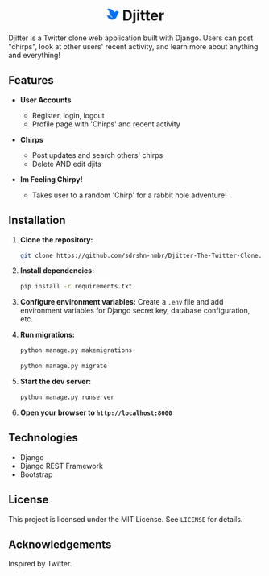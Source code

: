 <h1 style="text-align:center">
  <img src="https://github.com/sdrshn-nmbr/Djitter-The-Twitter-Clone/blob/main/static/images/logo.png" alt="GitHub Logo" style="width:5%;">
  Djitter
</h1>

Djitter is a Twitter clone web application built with Django. Users can post "chirps", look at other users' recent activity, and learn more about anything and everything!

## Features

- **User Accounts**
  - Register, login, logout
  - Profile page with 'Chirps' and recent activity

- **Chirps**
  - Post updates and search others' chirps
  - Delete AND edit djits

- **Im Feeling Chirpy!**
  - Takes user to a random 'Chirp' for a rabbit hole adventure!

## Installation

1. **Clone the repository:**
   ```bash
   git clone https://github.com/sdrshn-nmbr/Djitter-The-Twitter-Clone.git
   ```

2. **Install dependencies:**
   ```bash
   pip install -r requirements.txt
   ```

3. **Configure environment variables:**
   Create a `.env` file and add environment variables for Django secret key, database configuration, etc.

5. **Run migrations:**
   ```bash
   python manage.py makemigrations
   ```
   ```bash
   python manage.py migrate
   ```

6. **Start the dev server:**
   ```bash
   python manage.py runserver
   ```

7. **Open your browser to `http://localhost:8000`**

## Technologies

- Django
- Django REST Framework
- Bootstrap

## License

This project is licensed under the MIT License. See `LICENSE` for details.

## Acknowledgements

Inspired by Twitter.
